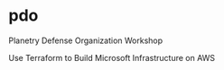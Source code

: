 # pdo
Planetry Defense Organization Workshop

Use Terraform to Build Microsoft Infrastructure on AWS
